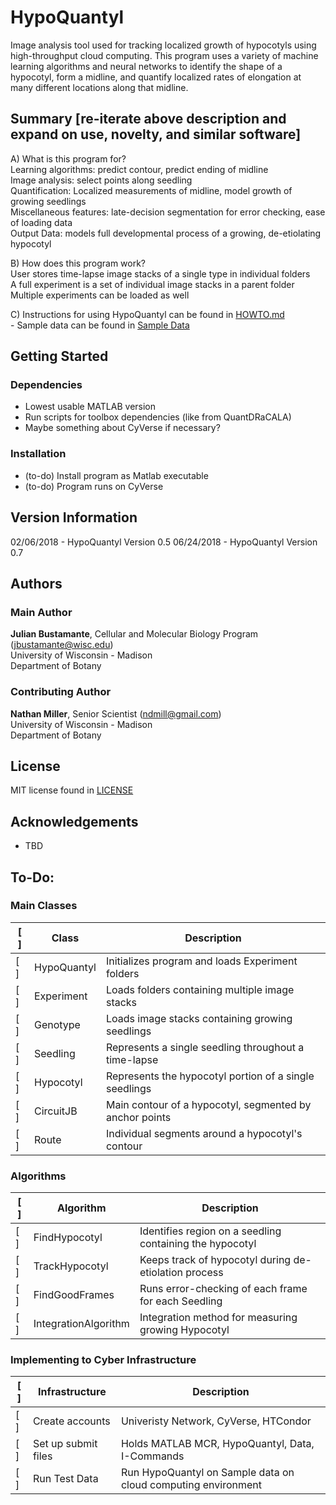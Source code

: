 # HypoQuantyl
Image analysis tool used for tracking localized growth of hypocotyls using high-throughput cloud computing. This program uses a variety of machine learning algorithms and neural networks to identify the shape of a hypocotyl, form a midline, and quantify localized rates of elongation at many different locations along that midline. 

## Summary [re-iterate above description and expand on use, novelty, and similar software]
A) What is this program for? <br />
Learning algorithms: predict contour, predict ending of midline <br />
Image analysis: select points along seedling <br />
Quantification: Localized measurements of midline, model growth of growing seedlings <br />
Miscellaneous features: late-decision segmentation for error checking, ease of loading data <br />
Output Data: models full developmental process of a growing, de-etiolating hypocotyl <br />

B) How does this program work? <br />
User stores time-lapse image stacks of a single type in individual folders <br />
A full experiment is a set of individual image stacks in a parent folder <br />
Multiple experiments can be loaded as well <br />

C) Instructions for using HypoQuantyl can be found in [HOWTO.md](./HOWTO.md) <br />
    - Sample data can be found in [Sample Data](./SampleData) <br />

## Getting Started
### Dependencies
- Lowest usable MATLAB version
- Run scripts for toolbox dependencies (like from QuantDRaCALA)
- Maybe something about CyVerse if necessary?


### Installation
- (to-do) Install program as Matlab executable <br />
- (to-do) Program runs on CyVerse <br />

## Version Information
02/06/2018 - HypoQuantyl Version 0.5
06/24/2018 - HypoQuantyl Version 0.7

## Authors
### Main Author
**Julian Bustamante**, Cellular and Molecular Biology Program (<jbustamante@wisc.edu>) <br />
    University of Wisconsin - Madison <br />
    Department of Botany <br />

### Contributing Author
**Nathan Miller**, Senior Scientist (<ndmill@gmail.com>) <br />
    University of Wisconsin - Madison <br />
    Department of Botany <br />

## License
MIT license found in [LICENSE](./LICENSE) <br />

## Acknowledgements
- TBD

## To-Do:

### Main Classes
[ ] | Class | Description
--- | --- | ---
[ ] | HypoQuantyl | Initializes program and loads Experiment folders
[ ] | Experiment  | Loads folders containing multiple image stacks
[ ] | Genotype    | Loads image stacks containing growing seedlings
[ ] | Seedling    | Represents a single seedling throughout a time-lapse
[ ] | Hypocotyl   | Represents the hypocotyl portion of a single seedlings
[ ] | CircuitJB   | Main contour of a hypocotyl, segmented by anchor points
[ ] | Route       | Individual segments around a hypocotyl's contour

### Algorithms
[ ] | Algorithm | Description
--- | --- | ---
[ ] | FindHypocotyl        | Identifies region on a seedling containing the hypocotyl
[ ] | TrackHypocotyl       | Keeps track of hypocotyl during de-etiolation process
[ ] | FindGoodFrames       | Runs error-checking of each frame for each Seedling
[ ] | IntegrationAlgorithm | Integration method for measuring growing Hypocotyl

### Implementing to Cyber Infrastructure
[ ] | Infrastructure | Description
--- | --- | ---
[ ] | Create accounts     | Univeristy Network, CyVerse, HTCondor
[ ] | Set up submit files | Holds MATLAB MCR, HypoQuantyl, Data, I-Commands
[ ] | Run Test Data       | Run HypoQuantyl on Sample data on cloud computing environment
